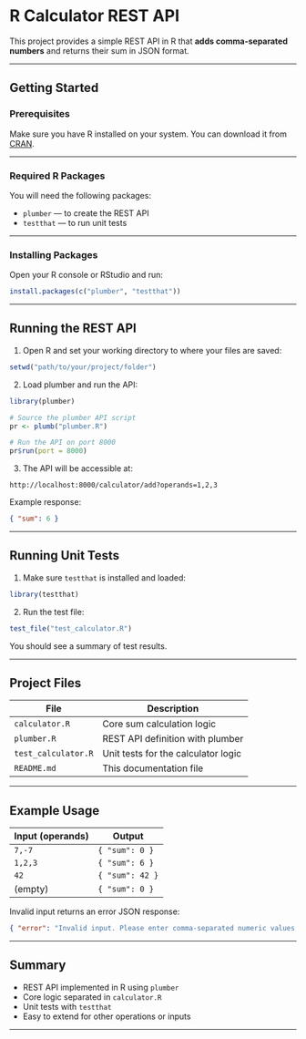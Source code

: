 # R Calculator REST API

This project provides a simple REST API in R that **adds comma-separated numbers** and returns their sum in JSON format.

---

## Getting Started

### Prerequisites

Make sure you have R installed on your system. You can download it from [CRAN](https://cran.r-project.org/).

---

### Required R Packages

You will need the following packages:

- `plumber` — to create the REST API  
- `testthat` — to run unit tests

---

### Installing Packages

Open your R console or RStudio and run:

```r
install.packages(c("plumber", "testthat"))
```

---

## Running the REST API

1. Open R and set your working directory to where your files are saved:

```r
setwd("path/to/your/project/folder")
```

2. Load plumber and run the API:

```r
library(plumber)

# Source the plumber API script
pr <- plumb("plumber.R")

# Run the API on port 8000
pr$run(port = 8000)
```

3. The API will be accessible at:

```
http://localhost:8000/calculator/add?operands=1,2,3
```

Example response:

```json
{ "sum": 6 }
```

---

## Running Unit Tests

1. Make sure `testthat` is installed and loaded:

```r
library(testthat)
```

2. Run the test file:

```r
test_file("test_calculator.R")
```

You should see a summary of test results.

---

## Project Files

| File              | Description                           |
|-------------------|-------------------------------------|
| `calculator.R`    | Core sum calculation logic           |
| `plumber.R`       | REST API definition with plumber     |
| `test_calculator.R` | Unit tests for the calculator logic |
| `README.md`       | This documentation file              |

---

## Example Usage

| Input (operands) | Output            |
|------------------|-------------------|
| `7,-7`           | `{ "sum": 0 }`    |
| `1,2,3`          | `{ "sum": 6 }`    |
| `42`             | `{ "sum": 42 }`   |
| (empty)          | `{ "sum": 0 }`    |

Invalid input returns an error JSON response:

```json
{ "error": "Invalid input. Please enter comma-separated numeric values." }
```

---

## Summary

- REST API implemented in R using `plumber`  
- Core logic separated in `calculator.R`  
- Unit tests with `testthat`  
- Easy to extend for other operations or inputs  

---
